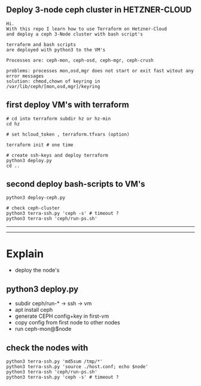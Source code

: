 
## Deploy 3-node ceph cluster in HETZNER-CLOUD
```
Hi.
With this repo I learn how to use Terraform on Hetzner-Cloud
and deploy a ceph 3-Node cluster with bash script's

terraform and bash scripts 
are deployed with python3 to the VM's

Processes are: ceph-mon, ceph-osd, ceph-mgr, ceph-crush

problems: processes mon,osd,mgr does not start or exit fast witout any error messages
solution: chmod,chown of keyring in /var/lib/ceph/[mon,osd,mgr]/keyring
```

## first deploy VM's with terraform
```
# cd into terraform subdir hz or hz-min
cd hz

# set hcloud_token , terraform.tfvars (option)

terraform init # one time

# create ssh-keys and deploy terraform
python3 deploy.py
cd ..
```


## second deploy bash-scripts to VM's 
```
python3 deploy-ceph.py

# check ceph-cluster
python3 terra-ssh.py 'ceph -s' # timeout ?
python3 terra-ssh 'ceph/run-ps.sh'
```

---
---


# Explain 
- deploy the node's 

## python3 deploy.py
- subdir ceph/run-* -> ssh -> vm
- apt install ceph 
- generate CEPH config+key in first-vm
- copy config from first node to other nodes
- run ceph-mon@$node

## check the nodes with
```
python3 terra-ssh.py 'md5sum /tmp/*'
python3 terra-ssh.py 'source ./host.conf; echo $node'
python3 terra-ssh 'ceph/run-ps.sh'
python3 terra-ssh.py 'ceph -s' # timeout ?
```

